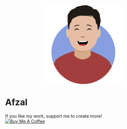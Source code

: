 <p align="center">
  <img src="assets/Avatar.png" alt="afzal avatar" title="avatar" height="256" width="256">
  <h1>Afzal</h1>
</p>

If you like my work, support me to create more!<br>
<a href="https://www.buymeacoffee.com/afzalali15" target="_blank"><img src="https://cdn.buymeacoffee.com/buttons/default-orange.png" alt="Buy Me A Coffee"></a>
